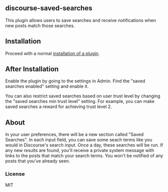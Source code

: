 ## discourse-saved-searches

This plugin allows users to save searches and receive notifications when
new posts match those searches.

## Installation

Proceed with a normal [installation of a plugin](https://meta.discourse.org/t/install-a-plugin/19157).

## After Installation

Enable the plugin by going to the settings in Admin. Find the "saved searches enabled" setting and enable it.

You can also restrict saved searches based on user trust level by changing the "saved searches min trust level" setting.
For example, you can make saved searches a reward for achieving trust level 2.

## About

In your user preferences, there will be a new section called "Saved Searches".
In each input field, you can save some seach terms like you would in Discourse's search input.
Once a day, these searches will be run. If any new results are found, you'll receive a private
system message with links to the posts that match your search terms.
You won't be notified of any posts that you've already seen.

### License

MIT
